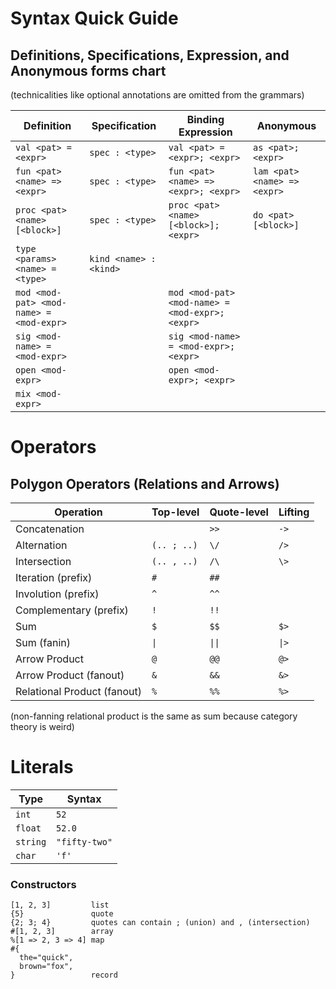 # Syntax Quick Guide

## Definitions, Specifications, Expression, and Anonymous forms chart
(technicalities like optional annotations are omitted from the grammars)

| Definition | Specification | Binding Expression | Anonymous |
--- | --- | --- | ---
| `val <pat> = <expr>` | `spec : <type>` | `val <pat> = <expr>; <expr>` | `as <pat>; <expr>` |
| `fun <pat> <name> => <expr>` | `spec : <type>` | `fun <pat> <name> => <expr>; <expr>` | `lam <pat> <name> => <expr>` |
| `proc <pat> <name> [<block>]` | `spec : <type>` | `proc <pat> <name> [<block>]; <expr>` | `do <pat> [<block>]` |
| `type <params> <name> = <type>` | `kind <name> : <kind>` | | |
| `mod <mod-pat> <mod-name> = <mod-expr>` | | `mod <mod-pat> <mod-name> = <mod-expr>; <expr>` | |
| `sig <mod-name> = <mod-expr>` | | `sig <mod-name> = <mod-expr>; <expr>` | |
| `open <mod-expr>` | | `open <mod-expr>; <expr>` | |
| `mix <mod-expr>` | | | 

# Operators

## Polygon Operators (Relations and Arrows)
| Operation | Top-level | Quote-level | Lifting |
--- | --- | --- | ---
| Concatenation | ` ` | `>>` | `->` |
| Alternation | `(.. ; ..)` | `\/` | `/>` |
| Intersection | `(.. , ..)` | `/\` | `\>` |
| Iteration (prefix) | `#` | `##` | | 
| Involution (prefix) | `^` | `^^` | | 
| Complementary (prefix) | `!` | `!!` | | 
| Sum | `$` | `$$` | `$>` |
| Sum (fanin) | `\|` | `\|\|` | `\|>` | 
| Arrow Product | `@` | `@@` | `@>` |
| Arrow Product (fanout) | `&` | `&&` | `&>`
| Relational Product (fanout) | `%` | `%%` | `%>` |

(non-fanning relational product is the same as sum because category theory is weird)

# Literals
| Type | Syntax | 
--- | --- 
| `int` | `52` | 
| `float` | `52.0` | 
| `string` | `"fifty-two"` | 
| `char`  | `'f'` | 

### Constructors
```
[1, 2, 3]         list
{5}               quote
{2; 3; 4}         quotes can contain ; (union) and , (intersection)
#[1, 2, 3]        array
%[1 => 2, 3 => 4] map
#{
  the="quick", 
  brown="fox", 
}                 record
```
